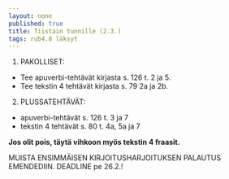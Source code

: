 ```yaml
---
layout: none
published: true
title: Tiistain tunnille (2.3.)
tags: rub4.8 läksyt
---
```


1. PAKOLLISET: 

- Tee apuverbi-tehtävät kirjasta s. 126 t. 2 ja 5.
- Tee tekstin 4 tehtävät kirjasta s. 79 2a ja 2b.

2. PLUSSATEHTÄVÄT:

- apuverbi-tehtävät s. 126 t. 3 ja 7
- tekstin 4 tehtävät s. 80 t. 4a, 5a ja 7

**Jos olit pois, täytä vihkoon myös tekstin 4 fraasit.**

MUISTA ENSIMMÄISEN KIRJOITUSHARJOITUKSEN PALAUTUS EMENDEDIIN. DEADLINE pe 26.2.!
